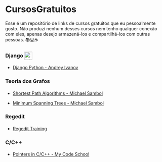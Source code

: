 # CursosGratuitos

Esse é um repositório de links de cursos gratuitos que eu pessoalmente gosto. Não produzi nenhum desses cursos nem tenho qualquer conexão com eles, apenas desejo armazená-los e compartilhá-los com outras pessoas. 📚💻☕️

<h3 style="line-height: 25px;">
  <span style="vertical-align: middle;">Django</span>
  <img src="https://img.shields.io/badge/Django-092E20?style=for-the-badge&logo=django&logoColor=white" alt="Django badge" height="25" style="vertical-align:middle;">
</h3>

- [Django Python - Andrey Ivanov](https://www.youtube.com/playlist?list=PLP6YTIItbLXPxLs150bKsZQJkQY6eEUA_)

<h3 style="line-height: 25px;">
  <span style="vertical-align: middle;">Teoria dos Grafos</span>
</h3>

- [Shortest Path Algorithms - Michael Sambol](https://www.youtube.com/playlist?list=PL9xmBV_5YoZO-Y-H3xIC9DGSfVYJng9Yw)

- [Minimum Spanning Trees - Michael Sambol](https://www.youtube.com/playlist?list=PL9xmBV_5YoZObEi3Hf6lmyW-CBfs7nkOV)

<h3 style="line-height: 25px;">
  <span style="vertical-align: middle;">Regedit</span>
</h3>

- [Regedit Training](https://www.youtube.com/playlist?list=PLRaAr7ZJmXeC7ePrC5gWomcMG9TzPCXMa)

<h3 style="line-height: 25px;">
  <span style="vertical-align: middle;">C/C++</span>
</h3>

- [Pointers in C/C++ - My Code School](https://www.youtube.com/playlist?list=PL2_aWCzGMAwLZp6LMUKI3cc7pgGsasm2_)
